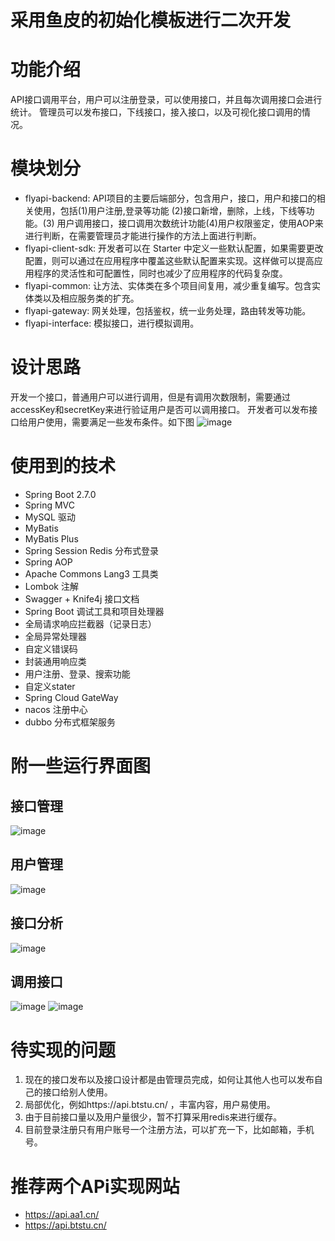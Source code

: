 # 采用鱼皮的初始化模板进行二次开发

# 功能介绍
API接口调用平台，用户可以注册登录，可以使用接口，并且每次调用接口会进行统计。
管理员可以发布接口，下线接口，接入接口，以及可视化接口调用的情况。

# 模块划分
- flyapi-backend: API项目的主要后端部分，包含用户，接口，用户和接口的相关使用，包括(1)用户注册,登录等功能 (2)接口新增，删除，上线，下线等功能。(3) 用户调用接口，接口调用次数统计功能(4)用户权限鉴定，使用AOP来进行判断，在需要管理员才能进行操作的方法上面进行判断。
- flyapi-client-sdk: 开发者可以在 Starter 中定义一些默认配置，如果需要更改配置，则可以通过在应用程序中覆盖这些默认配置来实现。这样做可以提高应用程序的灵活性和可配置性，同时也减少了应用程序的代码复杂度。
- flyapi-common: 让方法、实体类在多个项目间复用，减少重复编写。包含实体类以及相应服务类的扩充。
- flyapi-gateway: 网关处理，包括鉴权，统一业务处理，路由转发等功能。
- flyapi-interface: 模拟接口，进行模拟调用。

# 设计思路
开发一个接口，普通用户可以进行调用，但是有调用次数限制，需要通过accessKey和secretKey来进行验证用户是否可以调用接口。
开发者可以发布接口给用户使用，需要满足一些发布条件。如下图
![image](https://user-images.githubusercontent.com/89577685/236359229-1838e13d-e5be-4c82-bf19-d832638e52d9.png)



# 使用到的技术
- Spring Boot 2.7.0
- Spring MVC
- MySQL 驱动
- MyBatis
- MyBatis Plus
- Spring Session Redis 分布式登录
- Spring AOP
- Apache Commons Lang3 工具类
- Lombok 注解
- Swagger + Knife4j 接口文档
- Spring Boot 调试工具和项目处理器
- 全局请求响应拦截器（记录日志）
- 全局异常处理器
- 自定义错误码
- 封装通用响应类
- 用户注册、登录、搜索功能
- 自定义stater
- Spring Cloud GateWay
- nacos 注册中心
- dubbo 分布式框架服务


# 附一些运行界面图
## 接口管理
![image](https://user-images.githubusercontent.com/89577685/235394888-8c749671-6edc-438b-84a7-51c59233598b.png)

## 用户管理
![image](https://user-images.githubusercontent.com/89577685/235394908-89fbe26e-8909-4666-92a1-d165ecc51765.png)

## 接口分析
![image](https://user-images.githubusercontent.com/89577685/235394926-27047e70-0e9d-434a-9c87-539b1f0cb8fe.png)

## 调用接口
![image](https://user-images.githubusercontent.com/89577685/235394958-f8e9e8ea-5779-40a4-9b3f-c49fcf23693d.png)
![image](https://user-images.githubusercontent.com/89577685/235394966-88e5fd42-f5aa-4f52-a748-cd92dd5f2187.png)

# 待实现的问题
1. 现在的接口发布以及接口设计都是由管理员完成，如何让其他人也可以发布自己的接口给别人使用。
2. 局部优化，例如https://api.btstu.cn/ ，丰富内容，用户易使用。
3. 由于目前接口量以及用户量很少，暂不打算采用redis来进行缓存。
4. 目前登录注册只有用户账号一个注册方法，可以扩充一下，比如邮箱，手机号。

# 推荐两个APi实现网站
- https://api.aa1.cn/ 
- https://api.btstu.cn/




